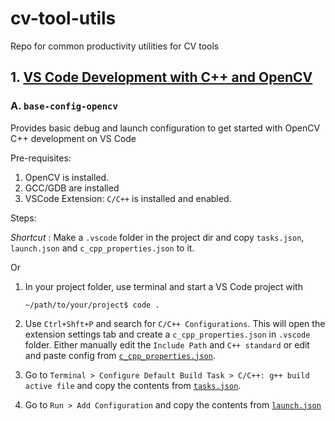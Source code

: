 # cv-tool-utils
Repo for common productivity utilities for CV tools 

## 1. [VS Code Development with C++ and OpenCV](vscode-opencv-dev-config)
### A. `base-config-opencv` 
Provides basic debug and launch configuration to get started with OpenCV C++ development on VS Code

Pre-requisites: 
1. OpenCV is installed.
2. GCC/GDB are installed
3. VSCode Extension: `C/C++` is installed and enabled.


Steps:

*Shortcut* : Make a `.vscode` folder in the project dir and copy `tasks.json`, `launch.json` and `c_cpp_properties.json` to it.

Or

1. In your project folder, use terminal and start a VS Code project with
    ```shell
    ~/path/to/your/project$ code .
    ```

2. Use `Ctrl+Shft+P` and search for `C/C++ Configurations`. This will open the extension settings tab and create a `c_cpp_properties.json` in `.vscode` folder. Either manually edit the `Include Path` and `C++ standard` or edit and paste config from [`c_cpp_properties.json`](vscode-opencv-dev-config/base-config-opencv/c_cpp_properties.json).

3. Go to `Terminal > Configure Default Build Task > C/C++: g++ build active file` and copy the contents from [`tasks.json`](vscode-opencv-dev-config/base-config-opencv/tasks.json).

4. Go to `Run > Add Configuration` and copy the contents from [`launch.json`](vscode-opencv-dev-config/base-config-opencv/launch.json)
